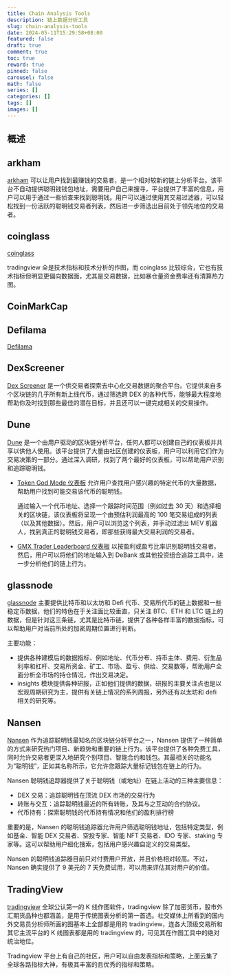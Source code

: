 ```yaml
---
title: Chain Analysis Tools
description: 链上数据分析工具
slug: chain-analysis-tools
date: 2024-05-11T15:29:58+08:00
featured: false
draft: true
comment: true
toc: true
reward: true
pinned: false
carousel: false
math: false
series: []
categories: []
tags: []
images: []
---
```


## 概述

## arkham

[arkham](https://platform.arkhamintelligence.com/) 可以让用户找到最赚钱的交易者，是一个相对较新的链上分析平台。该平台不自动提供聪明钱钱包地址，需要用户自己来搜寻，平台提供了丰富的信息，用户可以用于通过一些侦查来找到聪明钱。用户可以通过使用其交易过滤器，可以轻松找到一份活跃的聪明钱交易者列表，然后进一步筛选出目前处于领先地位的交易者。

## coinglass

[coinglass](https://www.coinglass.com/zh)

tradingview 全是技术指标和技术分析的作图，而 coinglass 比较综合，它也有技术指标但明显更偏向数据面，尤其是交易数据，比如暴仓量资金费率还有清算热力图。

## CoinMarkCap

## Defilama

[Defilama](https://defillama.com/)

## DexScreener

[Dex Screener](https://dexscreener.com/) 是一个供交易者探索去中心化交易数据的聚合平台。它提供来自多个区块链的几乎所有新上线代币，通过筛选跨 DEX 的各种代币，能够最大程度地帮助你及时找到那些最佳的潜在目标，并且还可以一键完成相关的交易操作。

## Dune

[Dune](https://dune.com/discover/content/trending) 是一个由用户驱动的区块链分析平台，任何人都可以创建自己的仪表板并共享以供他人使用。该平台提供了大量由社区创建的仪表板，用户可以利用它们作为交易决策的一部分。通过深入调研，找到了两个最好的仪表板，可以帮助用户识别和追踪聪明钱。

- [Token God Mode 仪表板](https://dune.com/defimochi/token-god-mode) 允许用户查找用户感兴趣的特定代币的大量数据，帮助用户找到可能交易该代币的聪明钱。

  通过输入一个代币地址、选择一个跟踪时间范围（例如过去 30 天）和选择相关的区块链，该仪表板将呈现一个由预估利润最高的 100 笔交易组成的列表（以及其他数据）。然后，用户可以浏览这个列表，并手动过滤出 MEV 机器人，找到真正的聪明钱交易者，即那些获得最大交易利润的交易者。

- [GMX Trader Leaderboard 仪表板](https://dune.com/adamzjw/gmx-trader-leaderboard) 以按盈利或盈亏比率识别聪明钱交易者。然后，用户可以将他们的地址输入到 DeBank 或其他投资组合追踪工具中，进一步分析他们的链上行为。

## glassnode

[glassnode](https://studio.glassnode.com/home) 主要提供比特币和以太坊和 Defi 代币、交易所代币的链上数据和一些稳定币数据，他们的特色在于关注面比较垂直，只关注 BTC、ETH 和 LTC 链上的数据，但是针对这三条链，尤其是比特币链，提供了各种各样丰富的数据指标，可以帮助用户对当前所处的加密周期位置进行判断。

主要功能：

- 提供各种建模后的数据指标、例如地址、代币分布、持币主体、费用、衍生品利率和杠杆、交易所资金、矿工、市场、盈亏、供给、交易数等，帮助用户全面分析全市场的持仓情况，作出交易决定。
- insights 模块提供各种研报，正如他们提供的数据，研报的主要关注点也是以宏观周期研究为主，提供有关链上情况的系列周报，另外还有以太坊和 defi 相关的研究等。

## Nansen

[Nansen](https://www.nansen.ai/) 作为追踪聪明钱最知名的区块链分析平台之一，Nansen 提供了一种简单的方式来研究热门项目、新趋势和重要的链上行为。该平台提供了各种免费工具，同时允许交易者更深入地研究个别项目、智能合约和钱包。其最相关的功能名为“聪明钱”，正如其名称所示，它允许您跟踪大量标记钱包在链上的行为。

Nansen 聪明钱追踪器提供了关于聪明钱（或地址）在链上活动的三种主要信息：

- DEX 交易：追踪聪明钱在顶流 DEX 市场的交易行为
- 转账与交互：追踪聪明钱最近的所有转账，及其与之互动的合约协议。
- 代币持有：探索聪明钱的代币持有情况和他们的盈利排行榜

重要的是，Nansen 的聪明钱追踪器允许用户筛选聪明钱地址，包括特定类型，例如基金、智能 DEX 交易者、空投专家、智能 NFT 交易者、IDO 专家、staking 专家等。这可以帮助用户细化搜索，包括用户感兴趣自定义的交易类型。

Nansen 的聪明钱追踪器目前只对付费用户开放，并且价格相对较高。不过，Nansen 确实提供了 9 美元的 7 天免费试用，可以用来评估其对用户的价值。

## TradingView

[tradingview](https://www.tradingview.com/) 全球公认第一的 K 线作图软件，tradingview 除了加密货币，股市外汇期货品种也都涵盖，是用于传统图表分析的第一首选。社交媒体上所看到的国内外交易员分析师所画的图基本上全部都是用的 tradingview，连各大顶级交易所和其它主流平台的 K 线图表都是用的 tradingview 的，可见其在作图工具中的绝对统治地位。

Tradingview 平台上有自己的社区，用户可以自由发表指标和策略，上面云集了全球各路指标大神，有极其丰富的且优秀的指标和策略。
